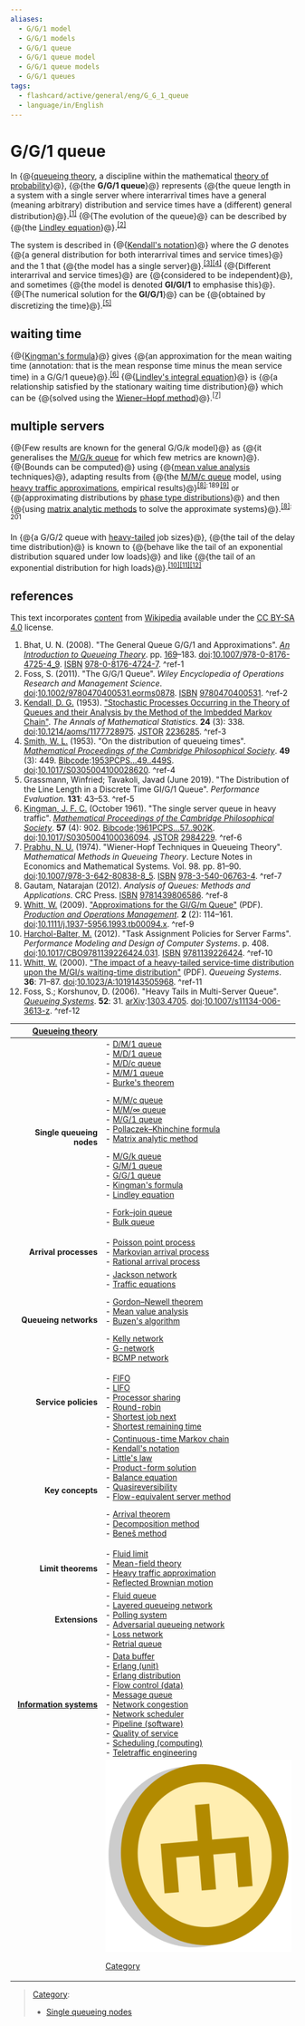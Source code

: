 ```yaml
---
aliases:
  - G/G/1 model
  - G/G/1 models
  - G/G/1 queue
  - G/G/1 queue model
  - G/G/1 queue models
  - G/G/1 queues
tags:
  - flashcard/active/general/eng/G_G_1_queue
  - language/in/English
---
```


# G/G/1 queue

In {@{[queueing theory](queueing%20theory.md), a discipline within the mathematical [theory of probability](probability%20theory.md)}@}, {@{the __G/G/1 queue__}@} represents {@{the queue length in a system with a single server where interarrival times have a general \(meaning arbitrary\) distribution and service times have a \(different\) general distribution}@}.<sup>[\[1\]](#^ref-1)</sup> {@{The evolution of the queue}@} can be described by {@{the [Lindley equation](Lindley%20equation.md)}@}.<sup>[\[2\]](#^ref-2)</sup> <!--SR:!2026-05-03,228,330!2025-09-27,63,310!2025-09-27,63,310!2025-09-21,58,310!2025-10-02,67,310-->

The system is described in {@{[Kendall's notation](Kendall's%20notation.md)}@} where the _G_ denotes {@{a general distribution for both interarrival times and service times}@} and the 1 that {@{the model has a single server}@}.<sup>[\[3\]](#^ref-3)</sup><sup>[\[4\]](#^ref-4)</sup> {@{Different interarrival and service times}@} are {@{considered to be independent}@}, and sometimes {@{the model is denoted __GI/GI/1__ to emphasise this}@}. {@{The numerical solution for the __GI/G/1__}@} can be {@{obtained by discretizing the time}@}.<sup>[\[5\]](#^ref-5)</sup> <!--SR:!2025-09-27,63,310!2025-09-30,65,310!2025-10-01,66,310!2025-09-27,63,310!2026-05-10,235,330!2025-10-01,66,310!2025-09-29,64,310!2025-10-02,67,310-->

## waiting time

{@{[Kingman's formula](Kingman's%20formula.md)}@} gives {@{an approximation for the mean waiting time \(annotation: that is the mean response time minus the mean service time\) in a G/G/1 queue}@}.<sup>[\[6\]](#^ref-6)</sup> {@{[Lindley's integral equation](Lindley's%20integral%20equation.md)}@} is {@{a relationship satisfied by the stationary waiting time distribution}@} which can be {@{solved using the [Wiener–Hopf method](Wiener–Hopf%20method.md)}@}.<sup>[\[7\]](#^ref-7)</sup> <!--SR:!2025-09-20,57,310!2025-09-30,65,310!2025-09-27,63,310!2025-09-27,63,310!2025-09-27,63,310-->

## multiple servers

{@{Few results are known for the general G/G/<!-- markdown separator -->_k_ model}@} as {@{it generalises the [M/G/k queue](M_G_k%20queue.md) for which few metrics are known}@}. {@{Bounds can be computed}@} using {@{[mean value analysis](mean%20value%20analysis.md) techniques}@}, adapting results from {@{the [M/M/c queue](M_M_c%20queue.md) model, using [heavy traffic approximations](heavy%20traffic%20approximation.md), empirical results}@}<sup>[\[8\]](#^ref-8)</sup><sup>:&hairsp;189&hairsp;</sup><sup>[\[9\]](#^ref-9)</sup> or {@{approximating distributions by [phase type distributions](phase%20type%20distribution.md)}@} and then {@{using [matrix analytic methods](matrix%20analytic%20method.md) to solve the approximate systems}@}.<sup>[\[8\]](#^ref-8)</sup><sup>:&hairsp;201&hairsp;</sup> <!--SR:!2025-09-30,65,310!2025-10-01,66,310!2025-09-27,63,310!2025-10-02,67,310!2025-09-27,63,310!2025-09-27,63,310!2025-09-20,57,310-->

In {@{a G/G/2 queue with [heavy-tailed](heavy-tailed%20distribution.md) job sizes}@}, {@{the tail of the delay time distribution}@} is known to {@{behave like the tail of an exponential distribution squared under low loads}@} and like {@{the tail of an exponential distribution for high loads}@}.<sup>[\[10\]](#^ref-10)</sup><sup>[\[11\]](#^ref-11)</sup><sup>[\[12\]](#^ref-12)</sup> <!--SR:!2026-05-16,240,330!2025-09-21,58,310!2026-03-14,176,310!2025-09-29,64,310-->

## references

This text incorporates [content](https://en.wikipedia.org/wiki/G/G/1_queue) from [Wikipedia](Wikipedia.md) available under the [CC BY-SA 4.0](https://creativecommons.org/licenses/by-sa/4.0/) license.

1. <a id="CITEREFBhat2008"></a> Bhat, U. N. \(2008\). "The General Queue G/G/1 and Approximations". [_An Introduction to Queueing Theory_](https://archive.org/details/introductiontoqu00bhat_435). pp. [169](https://archive.org/details/introductiontoqu00bhat_435/page/n176)–183. [doi](doi%20(identifier).md):[10.1007/978-0-8176-4725-4\_9](https://doi.org/10.1007%2F978-0-8176-4725-4_9). [ISBN](ISBN%20(identifier).md) [978-0-8176-4724-7](https://en.wikipedia.org/wiki/Special:BookSources/978-0-8176-4724-7). <a id="^ref-1"></a>^ref-1
2. <a id="CITEREFFoss2011"></a> Foss, S. \(2011\). "The G/G/1 Queue". _Wiley Encyclopedia of Operations Research and Management Science_. [doi](doi%20(identifier).md):[10.1002/9780470400531.eorms0878](https://doi.org/10.1002%2F9780470400531.eorms0878). [ISBN](ISBN%20(identifier).md) [9780470400531](https://en.wikipedia.org/wiki/Special:BookSources/9780470400531). <a id="^ref-2"></a>^ref-2
3. <a id="CITEREFKendall1953"></a> [Kendall, D. G.](David%20George%20Kendall.md) \(1953\). ["Stochastic Processes Occurring in the Theory of Queues and their Analysis by the Method of the Imbedded Markov Chain"](http://projecteuclid.org/euclid.aoms/1177728975). _The Annals of Mathematical Statistics_. __24__ \(3\): 338. [doi](doi%20(identifier).md):[10.1214/aoms/1177728975](https://doi.org/10.1214%2Faoms%2F1177728975). [JSTOR](JSTOR%20(identifier).md#content) [2236285](https://www.jstor.org/stable/2236285). <a id="^ref-3"></a>^ref-3
4. <a id="CITEREFSmith1953"></a> [Smith, W. L.](Wally%20Smith%20(mathematician).md) \(1953\). "On the distribution of queueing times". _[Mathematical Proceedings of the Cambridge Philosophical Society](Mathematical%20Proceedings%20of%20the%20Cambridge%20Philosophical%20Society.md)_. __49__ \(3\): 449. [Bibcode](bibcode%20(identifier).md):[1953PCPS...49..449S](https://ui.adsabs.harvard.edu/abs/1953PCPS...49..449S). [doi](doi%20(identifier).md):[10.1017/S0305004100028620](https://doi.org/10.1017%2FS0305004100028620). <a id="^ref-4"></a>^ref-4
5. <a id="CITEREFGrassmannTavakoli2019"></a> Grassmann, Winfried; Tavakoli, Javad \(June 2019\). "The Distribution of the Line Length in a Discrete Time GI/G/1 Queue". _Performance Evaluation_. __131__: 43–53. <a id="^ref-5"></a>^ref-5
6. <a id="CITEREFKingman1961"></a> [Kingman, J. F. C.](John%20Kingman.md) \(October 1961\). "The single server queue in heavy traffic". _[Mathematical Proceedings of the Cambridge Philosophical Society](Mathematical%20Proceedings%20of%20the%20Cambridge%20Philosophical%20Society.md)_. __57__ \(4\): 902. [Bibcode](bibcode%20(identifier).md):[1961PCPS...57..902K](https://ui.adsabs.harvard.edu/abs/1961PCPS...57..902K). [doi](doi%20(identifier).md):[10.1017/S0305004100036094](https://doi.org/10.1017%2FS0305004100036094). [JSTOR](JSTOR%20(identifier).md#content) [2984229](https://www.jstor.org/stable/2984229). <a id="^ref-6"></a>^ref-6
7. <a id="CITEREFPrabhu1974"></a> [Prabhu, N. U.](N.%20U.%20Prabhu.md) \(1974\). "Wiener-Hopf Techniques in Queueing Theory". _Mathematical Methods in Queueing Theory_. Lecture Notes in Economics and Mathematical Systems. Vol. 98. pp. 81–90. [doi](doi%20(identifier).md):[10.1007/978-3-642-80838-8\_5](https://doi.org/10.1007%2F978-3-642-80838-8_5). [ISBN](ISBN%20(identifier).md) [978-3-540-06763-4](https://en.wikipedia.org/wiki/Special:BookSources/978-3-540-06763-4). <a id="^ref-7"></a>^ref-7
8. <a id="CITEREFGautam2012"></a> Gautam, Natarajan \(2012\). _Analysis of Queues: Methods and Applications_. CRC Press. [ISBN](ISBN%20(identifier).md) [9781439806586](https://en.wikipedia.org/wiki/Special:BookSources/9781439806586). <a id="^ref-8"></a>^ref-8
9. <a id="CITEREFWhitt2009"></a> [Whitt, W.](Ward%20Whitt.md) \(2009\). ["Approximations for the GI/G/m Queue"](http://www.columbia.edu/~ww2040/ApproxGIGm1993.pdf) \(PDF\). _[Production and Operations Management](Production%20and%20Operations%20Management.md)_. __2__ \(2\): 114–161. [doi](doi%20(identifier).md):[10.1111/j.1937-5956.1993.tb00094.x](https://doi.org/10.1111%2Fj.1937-5956.1993.tb00094.x). <a id="^ref-9"></a>^ref-9
10. <a id="CITEREFHarchol-Balter2012"></a> [Harchol-Balter, M.](Mor%20Harchol-Balter.md) \(2012\). "Task Assignment Policies for Server Farms". _Performance Modeling and Design of Computer Systems_. p. 408. [doi](doi%20(identifier).md):[10.1017/CBO9781139226424.031](https://doi.org/10.1017%2FCBO9781139226424.031). [ISBN](ISBN%20(identifier).md) [9781139226424](https://en.wikipedia.org/wiki/Special:BookSources/9781139226424). <a id="^ref-10"></a>^ref-10
11. <a id="CITEREFWhitt2000"></a> [Whitt, W.](Ward%20Whitt.md) \(2000\). ["The impact of a heavy-tailed service-time distribution upon the M/GI/s waiting-time distribution"](http://www.columbia.edu/~ww2040/impact2000.pdf) \(PDF\). _Queueing Systems_. __36__: 71–87. [doi](doi%20(identifier).md):[10.1023/A:1019143505968](https://doi.org/10.1023%2FA%3A1019143505968). <a id="^ref-11"></a>^ref-11
12. <a id="CITEREFFossKorshunov2006"></a> Foss, S.; Korshunov, D. \(2006\). "Heavy Tails in Multi-Server Queue". _[Queueing Systems](Queueing%20Systems.md)_. __52__: 31. [arXiv](ArXiv%20(identifier).md):[1303.4705](https://arxiv.org/abs/1303.4705). [doi](doi%20(identifier).md):[10.1007/s11134-006-3613-z](https://doi.org/10.1007%2Fs11134-006-3613-z). <a id="^ref-12"></a>^ref-12

| <!-- - [v](https://en.wikipedia.org/wiki/Template:Queueing%20theory) <br/> - [t](https://en.wikipedia.org/wiki/Template%20talk:Queueing%20theory) <br/> - [e](https://en.wikipedia.org/wiki/Special:EditPage/Template%3AQueueing%20theory) <p>  <p>  <br/> --> [Queueing theory](queueing%20theory.md) |                                                                                                                                                                                                                                                                                                                                                                                                                                                                                                                                                                                                                                                                                                                                                                                                                               |
| -----------------------------------------------------------------------------------------------------------------------------------------------------------------------------------------------------------------------------------------------------------------------------------------------------: | ----------------------------------------------------------------------------------------------------------------------------------------------------------------------------------------------------------------------------------------------------------------------------------------------------------------------------------------------------------------------------------------------------------------------------------------------------------------------------------------------------------------------------------------------------------------------------------------------------------------------------------------------------------------------------------------------------------------------------------------------------------------------------------------------------------------------------- |
|                                                                                                                                                                                                                                                                              __Single queueing nodes__ | - [D/M/1 queue](D_M_1%20queue.md) <br/> - [M/D/1 queue](M_D_1%20queue.md) <br/> - [M/D/c queue](M_D_c%20queue.md) <br/> - [M/M/1 queue](M_M_1%20queue.md)  <br/>     - [Burke's theorem](Burke's%20theorem.md) <p>  <p> - [M/M/c queue](M_M_c%20queue.md) <br/> - [M/M/∞ queue](M_M_∞%20queue.md) <br/> - [M/G/1 queue](M_G_1%20queue.md)  <br/>     - [Pollaczek–Khinchine formula](Pollaczek–Khinchine%20formula.md) <br/>     - [Matrix analytic method](matrix%20analytic%20method.md) <p>  <p> - [M/G/k queue](M_G_k%20queue.md) <br/> - [G/M/1 queue](G_M_1%20queue.md) <br/> - [G/G/1 queue](G_G_1%20queue.md)  <br/>     - [Kingman's formula](Kingman's%20formula.md) <br/>     - [Lindley equation](Lindley%20equation.md) <p>  <p> - [Fork–join queue](fork–join%20queue.md) <br/> - [Bulk queue](bulk%20queue.md) |
|                                                                                                                                                                                                                                                                                  __Arrival processes__ | - [Poisson point process](Poisson%20point%20process.md) <br/> - [Markovian arrival process](Markovian%20arrival%20process.md) <br/> - [Rational arrival process](rational%20arrival%20process.md)                                                                                                                                                                                                                                                                                                                                                                                                                                                                                                                                                                                                                             |
|                                                                                                                                                                                                                                                                                  __Queueing networks__ | - [Jackson network](Jackson%20network.md)  <br/>     - [Traffic equations](traffic%20equations.md) <p>  <p> - [Gordon–Newell theorem](Gordon–Newell%20theorem.md)  <br/>     - [Mean value analysis](mean%20value%20analysis.md) <br/>     - [Buzen's algorithm](Buzen's%20algorithm.md) <p>  <p> - [Kelly network](Kelly%20network.md) <br/> - [G-network](G-network.md) <br/> - [BCMP network](BCMP%20network.md)                                                                                                                                                                                                                                                                                                                                                                                                           |
|                                                                                                                                                                                                                                                                                   __Service policies__ | - [FIFO](FIFO%20(computing%20and%20electronics).md) <br/> - [LIFO](LIFO%20(computing).md) <br/> - [Processor sharing](processor%20sharing.md) <br/> - [Round-robin](round-robin%20scheduling.md) <br/> - [Shortest job next](shortest%20job%20next.md) <br/> - [Shortest remaining time](shortest%20remaining%20time.md)                                                                                                                                                                                                                                                                                                                                                                                                                                                                                                      |
|                                                                                                                                                                                                                                                                                       __Key concepts__ | - [Continuous-time Markov chain](continuous-time%20Markov%20chain.md) <br/> - [Kendall's notation](Kendall's%20notation.md) <br/> - [Little's law](Little's%20law.md) <br/> - [Product-form solution](product-form%20solution.md)  <br/>     - [Balance equation](balance%20equation.md) <br/>     - [Quasireversibility](quasireversibility.md) <br/>     - [Flow-equivalent server method](flow-equivalent%20server%20method.md) <p>  <p> - [Arrival theorem](arrival%20theorem.md) <br/> - [Decomposition method](decomposition%20method%20(queueing%20theory).md) <br/> - [Beneš method](Beneš%20method.md)                                                                                                                                                                                                               |
|                                                                                                                                                                                                                                                                                     __Limit theorems__ | - [Fluid limit](fluid%20limit.md) <br/> - [Mean-field theory](mean-field%20theory.md) <br/> - [Heavy traffic approximation](heavy%20traffic%20approximation.md)  <br/>     - [Reflected Brownian motion](reflected%20Brownian%20motion.md)                                                                                                                                                                                                                                                                                                                                                                                                                                                                                                                                                                                    |
|                                                                                                                                                                                                                                                                                         __Extensions__ | - [Fluid queue](fluid%20queue.md) <br/> - [Layered queueing network](layered%20queueing%20network.md) <br/> - [Polling system](polling%20system.md) <br/> - [Adversarial queueing network](adversarial%20queueing%20network.md) <br/> - [Loss network](loss%20network.md) <br/> - [Retrial queue](retrial%20queue.md)                                                                                                                                                                                                                                                                                                                                                                                                                                                                                                         |
|                                                                                                                                                                                                                                                     __[Information systems](information%20system.md)__ | - [Data buffer](data%20buffer.md) <br/> - [Erlang \(unit\)](erlang%20(unit).md) <br/> - [Erlang distribution](Erlang%20distribution.md) <br/> - [Flow control \(data\)](flow%20control%20(data).md) <br/> - [Message queue](message%20queue.md) <br/> - [Network congestion](network%20congestion.md) <br/> - [Network scheduler](network%20scheduler.md) <br/> - [Pipeline \(software\)](pipeline%20(software).md) <br/> - [Quality of service](quality%20of%20service.md) <br/> - [Scheduling \(computing\)](scheduling%20(computing).md) <br/> - [Teletraffic engineering](teletraffic%20engineering.md)                                                                                                                                                                                                                   |
|                                                                                                                                                                                                                                                                                                        | ![category icon](../../archives/Wikimedia%20Commons/Symbol%20category%20class.svg) <p>  [Category](https://en.wikipedia.org/wiki/Category:Queueing%20theory)                                                                                                                                                                                                                                                                                                                                                                                                                                                                                                                                                                                                                                                                  |

> [Category](https://en.wikipedia.org/wiki/Help:Category):
>
> - [Single queueing nodes](https://en.wikipedia.org/wiki/Category:Single%20queueing%20nodes)

